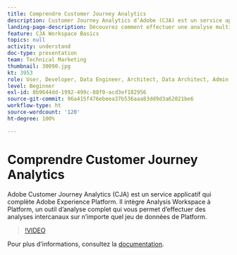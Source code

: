 ```yaml
---
title: Comprendre Customer Journey Analytics
description: Customer Journey Analytics d’Adobe (CJA) est un service applicatif qui complète Adobe Experience Platform. Il intègre Analysis Workspace à Platform, un outil d’analyse complet qui vous permet d’effectuer des analyses multicanales sur n’importe quel jeu de données de Platform.
landing-page-description: Découvrez comment effectuer une analyse multicanal sur l’un de vos jeux de données Experience Platform.
feature: CJA Workspace Basics
topics: null
activity: understand
doc-type: presentation
team: Technical Marketing
thumbnail: 30090.jpg
kt: 3953
role: User, Developer, Data Engineer, Architect, Data Architect, Admin, Leader
level: Beginner
exl-id: 8b9644dd-1992-499c-88f0-acd3ef182956
source-git-commit: 96a415f476ebeea37b536aaa83dd9d3a62021be6
workflow-type: ht
source-wordcount: '120'
ht-degree: 100%

---
```


# Comprendre Customer Journey Analytics

Adobe Customer Journey Analytics (CJA) est un service applicatif qui complète Adobe Experience Platform. Il intègre Analysis Workspace à Platform, un outil d’analyse complet qui vous permet d’effectuer des analyses intercanaux sur n’importe quel jeu de données de Platform.

>[!VIDEO](https://video.tv.adobe.com/v/30090/?quality=12&enable10seconds=on&speedcontrol=on)

Pour plus d’informations, consultez la [documentation](https://experienceleague.adobe.com/docs/analytics-platform/using/cja-landing.html?lang=fr).
